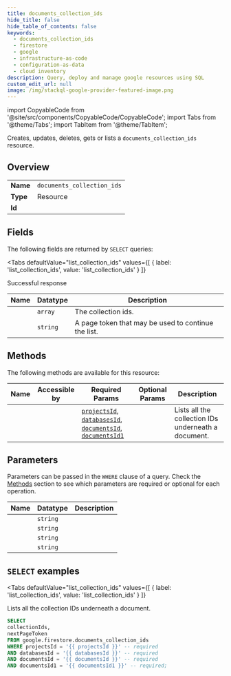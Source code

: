 ```yaml
--- 
title: documents_collection_ids
hide_title: false
hide_table_of_contents: false
keywords:
  - documents_collection_ids
  - firestore
  - google
  - infrastructure-as-code
  - configuration-as-data
  - cloud inventory
description: Query, deploy and manage google resources using SQL
custom_edit_url: null
image: /img/stackql-google-provider-featured-image.png
---
```


import CopyableCode from '@site/src/components/CopyableCode/CopyableCode';
import Tabs from '@theme/Tabs';
import TabItem from '@theme/TabItem';

Creates, updates, deletes, gets or lists a <code>documents_collection_ids</code> resource.

## Overview
<table><tbody>
<tr><td><b>Name</b></td><td><code>documents_collection_ids</code></td></tr>
<tr><td><b>Type</b></td><td>Resource</td></tr>
<tr><td><b>Id</b></td><td><CopyableCode code="google.firestore.documents_collection_ids" /></td></tr>
</tbody></table>

## Fields

The following fields are returned by `SELECT` queries:

<Tabs
    defaultValue="list_collection_ids"
    values={[
        { label: 'list_collection_ids', value: 'list_collection_ids' }
    ]}
>
<TabItem value="list_collection_ids">

Successful response

<table>
<thead>
    <tr>
    <th>Name</th>
    <th>Datatype</th>
    <th>Description</th>
    </tr>
</thead>
<tbody>
<tr>
    <td><CopyableCode code="collectionIds" /></td>
    <td><code>array</code></td>
    <td>The collection ids.</td>
</tr>
<tr>
    <td><CopyableCode code="nextPageToken" /></td>
    <td><code>string</code></td>
    <td>A page token that may be used to continue the list.</td>
</tr>
</tbody>
</table>
</TabItem>
</Tabs>

## Methods

The following methods are available for this resource:

<table>
<thead>
    <tr>
    <th>Name</th>
    <th>Accessible by</th>
    <th>Required Params</th>
    <th>Optional Params</th>
    <th>Description</th>
    </tr>
</thead>
<tbody>
<tr>
    <td><a href="#list_collection_ids"><CopyableCode code="list_collection_ids" /></a></td>
    <td><CopyableCode code="select" /></td>
    <td><a href="#parameter-projectsId"><code>projectsId</code></a>, <a href="#parameter-databasesId"><code>databasesId</code></a>, <a href="#parameter-documentsId"><code>documentsId</code></a>, <a href="#parameter-documentsId1"><code>documentsId1</code></a></td>
    <td></td>
    <td>Lists all the collection IDs underneath a document.</td>
</tr>
</tbody>
</table>

## Parameters

Parameters can be passed in the `WHERE` clause of a query. Check the [Methods](#methods) section to see which parameters are required or optional for each operation.

<table>
<thead>
    <tr>
    <th>Name</th>
    <th>Datatype</th>
    <th>Description</th>
    </tr>
</thead>
<tbody>
<tr id="parameter-databasesId">
    <td><CopyableCode code="databasesId" /></td>
    <td><code>string</code></td>
    <td></td>
</tr>
<tr id="parameter-documentsId">
    <td><CopyableCode code="documentsId" /></td>
    <td><code>string</code></td>
    <td></td>
</tr>
<tr id="parameter-documentsId1">
    <td><CopyableCode code="documentsId1" /></td>
    <td><code>string</code></td>
    <td></td>
</tr>
<tr id="parameter-projectsId">
    <td><CopyableCode code="projectsId" /></td>
    <td><code>string</code></td>
    <td></td>
</tr>
</tbody>
</table>

## `SELECT` examples

<Tabs
    defaultValue="list_collection_ids"
    values={[
        { label: 'list_collection_ids', value: 'list_collection_ids' }
    ]}
>
<TabItem value="list_collection_ids">

Lists all the collection IDs underneath a document.

```sql
SELECT
collectionIds,
nextPageToken
FROM google.firestore.documents_collection_ids
WHERE projectsId = '{{ projectsId }}' -- required
AND databasesId = '{{ databasesId }}' -- required
AND documentsId = '{{ documentsId }}' -- required
AND documentsId1 = '{{ documentsId1 }}' -- required;
```
</TabItem>
</Tabs>
